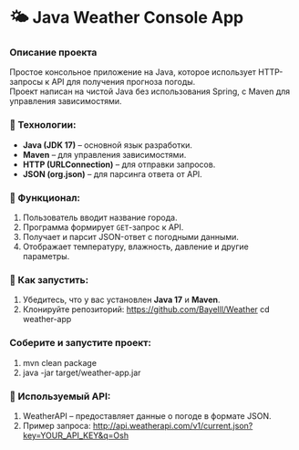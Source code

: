 # 🌤 Java Weather Console App

### Описание проекта
Простое консольное приложение на Java, которое использует HTTP-запросы к API для получения прогноза погоды.  
Проект написан на чистой Java без использования Spring, с Maven для управления зависимостями.  

### 🔧 Технологии:
- **Java (JDK 17)** – основной язык разработки.
- **Maven** – для управления зависимостями.
- **HTTP (URLConnection)** – для отправки запросов.
- **JSON (org.json)** – для парсинга ответа от API.

### 📌 Функционал:
1. Пользователь вводит название города.
2. Программа формирует `GET`-запрос к API.
3. Получает и парсит JSON-ответ с погодными данными.
4. Отображает температуру, влажность, давление и другие параметры.

### 🚀 Как запустить:
1. Убедитесь, что у вас установлен **Java 17** и **Maven**.
2. Клонируйте репозиторий:
   https://github.com/Bayelll/Weather
   cd weather-app

### Соберите и запустите проект:
1. mvn clean package
2. java -jar target/weather-app.jar

### 📡 Используемый API:
1. WeatherAPI – предоставляет данные о погоде в формате JSON.
2. Пример запроса: http://api.weatherapi.com/v1/current.json?key=YOUR_API_KEY&q=Osh
